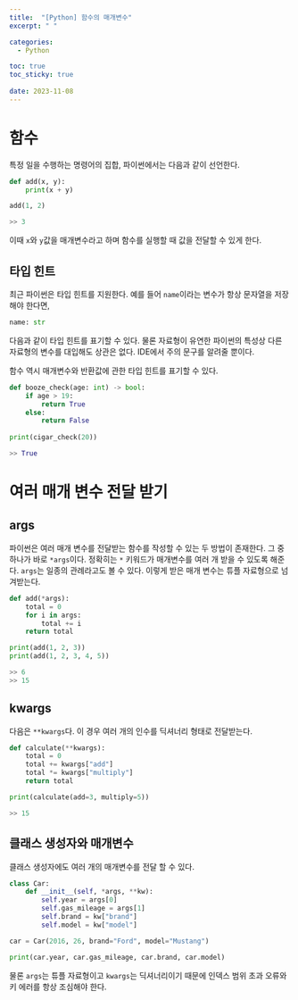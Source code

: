 ```yaml
---
title:  "[Python] 함수의 매개변수"
excerpt: " "

categories:
  - Python

toc: true
toc_sticky: true
 
date: 2023-11-08
---
```


# 함수

특정 일을 수행하는 명령어의 집합, 파이썬에서는 다음과 같이 선언한다.

```py
def add(x, y):
    print(x + y)

add(1, 2)

>> 3
```

이때 `x`와 `y`값을 매개변수라고 하며 함수를 실행할 때 값을 전달할 수 있게 한다.

## 타입 힌트

최근 파이썬은 타입 힌트를 지원한다. 예를 들어 `name`이라는 변수가 항상 문자열을 저장해야 한다면,

```py
name: str
```

다음과 같이 타입 힌트를 표기할 수 있다. 물론 자료형이 유연한 파이썬의 특성상 다른 자료형의 변수를 대입해도 상관은 없다. IDE에서 주의 문구를 알려줄 뿐이다.

함수 역시 매개변수와 반환값에 관한 타입 힌트를 표기할 수 있다.

```py
def booze_check(age: int) -> bool:
    if age > 19:
        return True
    else:
        return False 
    
print(cigar_check(20))

>> True
```

# 여러 매개 변수 전달 받기

## args

파이썬은 여러 매개 변수를 전달받는 함수를 작성할 수 있는 두 방법이 존재한다. 그 중 하나가 바로 `*args`이다. 정확히는 `*` 키워드가 매개변수를 여러 개 받을 수 있도록 해준다. `args`는 일종의 관례라고도 볼 수 있다. 이렇게 받은 매개 변수는 튜플 자료형으로 넘겨받는다.

```py
def add(*args):
    total = 0
    for i in args:
        total += i
    return total

print(add(1, 2, 3))
print(add(1, 2, 3, 4, 5))

>> 6
>> 15
```

## kwargs

다음은 `**kwargs`다. 이 경우 여러 개의 인수를 딕셔너리 형태로 전달받는다.

```py
def calculate(**kwargs):
    total = 0
    total += kwargs["add"]
    total *= kwargs["multiply"]
    return total

print(calculate(add=3, multiply=5))

>> 15
```

## 클래스 생성자와 매개변수

클래스 생성자에도 여러 개의 매개변수를 전달 할 수 있다.

```py
class Car:
    def __init__(self, *args, **kw):
        self.year = args[0]
        self.gas_mileage = args[1]
        self.brand = kw["brand"]
        self.model = kw["model"]

car = Car(2016, 26, brand="Ford", model="Mustang")

print(car.year, car.gas_mileage, car.brand, car.model)
```

물론 `args`는 튜플 자료형이고 `kwargs`는 딕셔너리이기 때문에 인덱스 범위 초과 오류와 키 에러를 항상 조심해야 한다.
